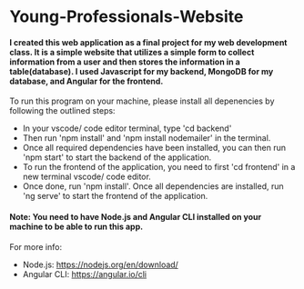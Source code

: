 # Young-Professionals-Website

#### I created this web application as a final project for my web development class. It is a simple website that utilizes a simple form to collect information from a user and then stores the information in a table(database). I used Javascript for my backend, MongoDB for my database, and Angular for the frontend. 

To run this program on your machine, please install all depenencies by following the outlined steps:

- In your vscode/ code editor terminal, type 'cd backend'
- Then run 'npm install' and 'npm install nodemailer' in the terminal. 
- Once all required dependencies have been installed, you can then run 'npm start' to start the backend of the application.
- To run the frontend of the application, you need to first 'cd frontend' in a new terminal vscode/ code editor.
- Once done, run 'npm install'.
Once all dependencies are installed, run 'ng serve' to start the frontend of the application. 

#### Note: You need to have Node.js and Angular CLI installed on your machine to be able to run this app. 
For more info: 
- Node.js: https://nodejs.org/en/download/
- Angular CLI: https://angular.io/cli
